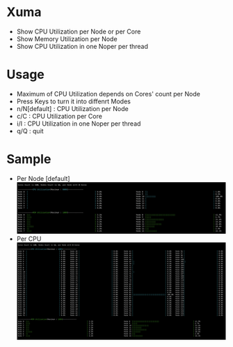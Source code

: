 # Xuma
- Show CPU Utilization per Node or per Core
- Show Memory Utilization per Node
- Show CPU Utilization in one Noper per thread

# Usage
- Maximum of CPU Utilization depends on Cores' count per Node
- Press Keys to turn it into diffenrt Modes
- n/N[default]	: CPU Utilization per Node
- c/C		: CPU Utilization per Core
- i/I		: CPU Utilization in one Noper per thread
- q/Q		: quit

# Sample
- Per Node [default]
![默认模式](images/perNode.png)
- Per CPU
![按下C键](images/perCpu.png)
